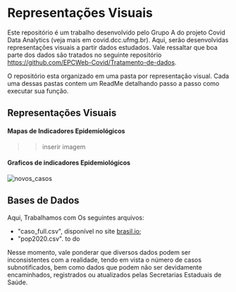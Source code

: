 # Representações Visuais 
Este repositório é um trabalho desenvolvido pelo Grupo A do projeto Covid Data Analytics (veja mais em covid.dcc.ufmg.br).  Aqui, serão desenvolvidas representações visuais a partir dados estudados. Vale ressaltar que boa parte dos dados são tratados no seguinte repositório https://github.com/EPCWeb-Covid/Tratamento-de-dados.

O repositório esta organizado em uma pasta por representação visual. Cada uma dessas pastas contem um ReadMe detalhando passo a passo como executar sua função.

## Representações Visuais 
#### Mapas de Indicadores Epidemiológicos
>> inserir imagem
#### Graficos de indicadores Epidemiológicos 
 ![novos_casos](https://user-images.githubusercontent.com/58361234/92538919-640d0a80-f216-11ea-9fb9-70508a728745.png)


## Bases de Dados
Aqui, Trabalhamos com Os seguintes arquivos:
- "caso_full.csv", disponível no site [brasil.io](https://brasil.io/dataset/covid19/caso_full/);
- "pop2020.csv".  to do 



Nesse momento, vale ponderar que diversos dados podem ser inconsistentes com a realidade, tendo em vista o número de casos subnotificados, bem como dados que podem não ser devidamente encaminhados, registrados ou atualizados pelas Secretarias Estaduais de Saúde.
